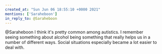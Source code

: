 ```yaml
---
created_at: "Sun Jun 06 18:55:10 +0000 2021"
mentions: ['Saraheboon']
in_reply_to: @Saraheboon
---
```


@Saraheboon I think it's pretty common among autistics. I remember seeing something about alcohol being something that really helps us in a number of different ways. Social situations especially became a lot easier to deal with.